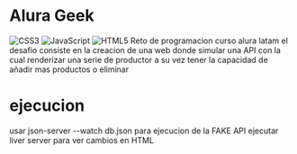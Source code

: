 
# Alura Geek
![CSS3](https://img.shields.io/badge/css3-%231572B6.svg?style=for-the-badge&logo=css3&logoColor=white) ![JavaScript](https://img.shields.io/badge/javascript-%23323330.svg?style=for-the-badge&logo=javascript&logoColor=%23F7DF1E) ![HTML5](https://img.shields.io/badge/html5-%23E34F26.svg?style=for-the-badge&logo=html5&logoColor=white)
Reto de programacion curso alura latam el desafio consiste en la creacion de una web donde simular una API con la cual renderizar una serie de productor a su vez tener la capacidad de añadir mas productos o eliminar 

# ejecucion
usar 
json-server --watch db.json para ejecucion de la FAKE API
ejecutar liver server para ver cambios en HTML






    
